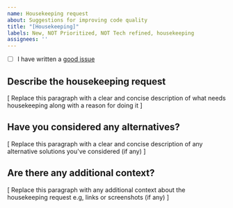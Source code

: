 ```yaml
---
name: Housekeeping request
about: Suggestions for improving code quality
title: "[Housekeeping]"
labels: New, NOT Prioritized, NOT Tech refined, housekeeping
assignees: ''
---
```


- [ ] I have written a [good issue](https://github.com/kirbydesign/designsystem/wiki/The-Good%3A-Issue) 

<!-- 
Explanation of applied labels can be found here: https://github.com/kirbydesign/designsystem/labels

The good issue: contains only one issue, is self-contained, is specific & unambigious, follows the template, has a good title, is easy to read and contains screenshots & -recordings
-->

## Describe the housekeeping request

[ Replace this paragraph with a clear and concise description of what needs housekeeping along with a reason for doing it ]

## Have you considered any alternatives?

[ Replace this paragraph with a clear and concise description of any alternative solutions you've considered (if any) ]

## Are there any additional context?

[ Replace this paragraph with any additional context about the housekeeping request e.g, links or screenshots (if any) ]
